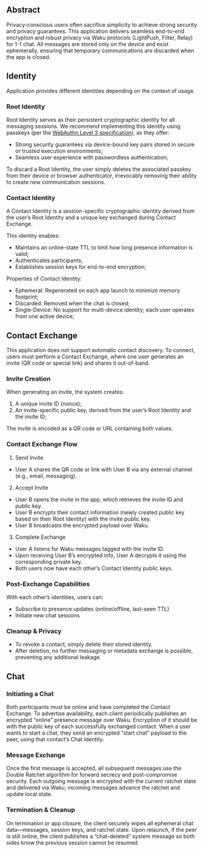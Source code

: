 ## Abstract
Privacy-conscious users often sacrifice simplicity to achieve strong security and privacy guarantees.
This application delivers seamless end-to-end encryption and robust privacy via Waku protocols (LightPush, Filter, Relay) for 1-1 chat.
All messages are stored only on the device and exist ephemerally,
ensuring that temporary communications are discarded when the app is closed.

## Identity
Application provides different identities depending on the context of usage.

### Root Identity
Root Identity serves as their persistent cryptographic identity for all messaging sessions.
We recommend implementing this identity using passkeys (per the [WebAuthn Level 3 specification](https://passkeys.dev/docs/reference/specs/)), as they offer:
- Strong security guarantees via device-bound key pairs stored in secure or trusted execution environments;
- Seamless user experience with passwordless authentication;

To discard a Root Identity, the user simply deletes the associated passkey from their device or browser authenticator,
irrevocably removing their ability to create new communication sessions.

### Contact Identity
A Contact Identity is a session-specific cryptographic identity derived from the user’s Root Identity and a unique key exchanged during Contact Exchange.

This identity enables:
- Maintains an online-state TTL to limit how long presence information is valid;
- Authenticates participants;
- Establishes session keys for end-to-end encryption;

Properties of Contact Identity:
- Ephemeral: Regenerated on each app launch to minimize memory footprint;
- Discarded: Removed when the chat is closed;
- Single-Device: No support for multi-device identity; each user operates from one active device;

## Contact Exchange
This application does not support automatic contact discovery.
To connect, users must perform a Contact Exchange,
where one user generates an invite (QR code or special link) and shares it out-of-band.

### Invite Creation
When generating an invite, the system creates:
1. A unique invite ID (nonce);
2. An invite-specific public key, derived from the user’s Root Identity and the invite ID;

The invite is encoded as a QR code or URL containing both values.

### Contact Exchange Flow
1. Send Invite
- User A shares the QR code or link with User B via any external channel (e.g., email, messaging).
2. Accept Invite
- User B opens the invite in the app, which retrieves the invite ID and public key.
- User B encrypts their contact information (newly created public key based on their Root Identity) with the invite public key.
- User B broadcasts the encrypted payload over Waku.
3. Complete Exchange
- User A listens for Waku messages tagged with the invite ID.
- Upon receiving User B’s encrypted info, User A decrypts it using the corresponding private key.
- Both users now have each other’s Contact Identity public keys.

### Post-Exchange Capabilities
With each other’s identities, users can:
- Subscribe to presence updates (online/offline, last-seen TTL)
- Initiate new chat sessions

### Cleanup & Privacy
- To revoke a contact, simply delete their stored identity.
- After deletion, no further messaging or metadata exchange is possible, preventing any additional leakage.

## Chat

### Initiating a Chat
Both participants must be online and have completed the Contact Exchange.
To advertise availability, each client periodically publishes an encrypted “online” presence message over Waku. Encryption of it should be with the public key of each successfully exchanged contact.
When a user wants to start a chat, they send an encrypted “start chat” payload to the peer, using that contact’s Chat Identity.

### Message Exchange
Once the first message is accepted, all subsequent messages use the Double Ratchet algorithm for forward secrecy and post-compromise security.
Each outgoing message is encrypted with the current ratchet state and delivered via Waku; incoming messages advance the ratchet and update local state.

### Termination & Cleanup
On termination or app closure, the client securely wipes all ephemeral chat data—messages, session keys, and ratchet state.
Upon relaunch, if the peer is still online, the client publishes a “chat-deleted” system message so both sides know the previous session cannot be resumed.